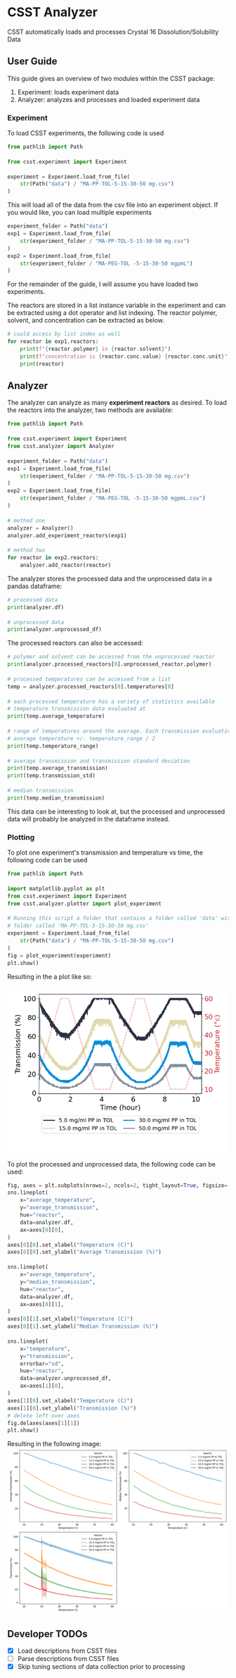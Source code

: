 # CSST Analyzer

CSST automatically loads and processes Crystal 16 Dissolution/Solubility Data

## User Guide
This guide gives an overview of two modules within the CSST package:

1. Experiment: loads experiment data
2. Analyzer: analyzes and processes and loaded experiment data

### Experiment
To load CSST experiments, the following code is used

```Python
from pathlib import Path

from csst.experiment import Experiment

experiment = Experiment.load_from_file(
    str(Path("data") / "MA-PP-TOL-5-15-30-50 mg.csv")
)
```

This will load all of the data from the csv file into an experiment object. If you would like, you can load multiple experiments

```Python
experiment_folder = Path("data")
exp1 = Experiment.load_from_file(
    str(experiment_folder / "MA-PP-TOL-5-15-30-50 mg.csv")
)
exp2 = Experiment.load_from_file(
    str(experiment_folder / "MA-PEG-TOL -5-15-30-50 mgpmL")
)
```

For the remainder of the guide, I will assume you have loaded two experiments.

The reactors are stored in a list instance variable in the experiment and can be extracted using a dot operator and list indexing. The reactor polymer, solvent, and concentration can be extracted as below.

```Python
# could access by list index as well
for reactor in exp1.reactors:
	print(f"{reactor.polymer} in {reactor.solvent}")
	print(f"concentration is {reactor.conc.value} {reactor.conc.unit}")
	print(reactor)
```

## Analyzer
The analyzer can analyze as many **experiment reactors** as desired. To load the reactors into the analyzer, two methods are available:

```Python
from pathlib import Path

from csst.experiment import Experiment
from csst.analyzer import Analyzer

experiment_folder = Path("data")
exp1 = Experiment.load_from_file(
    str(experiment_folder / "MA-PP-TOL-5-15-30-50 mg.csv")
)
exp2 = Experiment.load_from_file(
    str(experiment_folder / "MA-PEG-TOL -5-15-30-50 mgpmL.csv")
)

# method one
analyzer = Analyzer()
analyzer.add_experiment_reactors(exp1)

# method two
for reactor in exp2.reactors:
	analyzer.add_reactor(reactor)
```

The analyzer stores the processed data and the unprocessed data in a pandas dataframe:

```Python
# processed data
print(analyzer.df)

# unprocessed data
print(analyzer.unprocessed_df)
```

The processed reactors can also be accessed:

```Python
# polymer and solvent can be accessed from the unprocessed reactor
print(analyzer.processed_reactors[0].unprocessed_reactor.polymer)

# processed temperatures can be accessed from a list
temp = analyzer.processed_reactors[0].temperatures[0]

# each processed temperature has a variety of statistics available
# temperature transmission data evaluated at
print(temp.average_temperature)

# range of temperatures around the average. Each transmission evaluation at the
# average temperature +/- temperature_range / 2
print(temp.temperature_range)

# average transmission and transmission standard deviation
print(temp.average_transmission)
print(temp.transmission_std)

# median transmission
print(temp.median_transmission)
```

This data can be interesting to look at, but the processed and unprocessed data will probably be analyzed in the dataframe instead.

### Plotting
To plot one experiment's transmission and temperature vs time, the following code can be used

```Python
from pathlib import Path

import matplotlib.pyplot as plt
from csst.experiment import Experiment
from csst.analyzer.plotter import plot_experiment

# Running this script a folder that contains a folder called 'data' with a file in that
# folder called 'MA-PP-TOL-5-15-30-50 mg.csv'
experiment = Experiment.load_from_file(
    str(Path("data") / "MA-PP-TOL-5-15-30-50 mg.csv")
)
fig = plot_experiment(experiment)
plt.show()
```

Resulting in the a plot like so:

![experiment one plotted](images/experiment_one.png)

To plot the processed and unprocessed data, the following code can be used:

```Python
fig, axes = plt.subplots(nrows=2, ncols=2, tight_layout=True, figsize=(12.8, 9.6))
sns.lineplot(
    x="average_temperature",
    y="average_transmission",
    hue="reactor",
    data=analyzer.df,
    ax=axes[0][0],
)
axes[0][0].set_xlabel("Temperature (C)")
axes[0][0].set_ylabel("Average Transmission (%)")

sns.lineplot(
    x="average_temperature",
    y="median_transmission",
    hue="reactor",
    data=analyzer.df,
    ax=axes[0][1],
)
axes[0][1].set_xlabel("Temperature (C)")
axes[0][1].set_ylabel("Median Transmission (%)")

sns.lineplot(
    x="temperature",
    y="transmission",
    errorbar="sd",
    hue="reactor",
    data=analyzer.unprocessed_df,
    ax=axes[1][0],
)
axes[1][0].set_xlabel("Temperature (C)")
axes[1][0].set_ylabel("Transmission (%)")
# delete left over axes
fig.delaxes(axes[1][1])
plt.show()
```
Resulting in the following image:
![experiment one processed and plotted](images/experiment_one_processed.png)


## Developer TODOs
- [x] Load descriptions from CSST files
- [ ] Parse descriptions from CSST files
- [x] Skip tuning sections of data collection prior to processing
